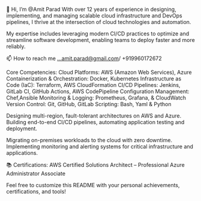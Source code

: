 👋 Hi, I’m @Amit Parad
With over 12 years of experience in designing, implementing, and managing scalable cloud infrastructure and DevOps pipelines, I thrive at the intersection of cloud technologies and automation. 

My expertise includes leveraging modern CI/CD practices to optimize and streamline software development, enabling teams to deploy faster and more reliably.

📫 How to reach me ...amit.parad@gmail.com/ +919960172672

Core Competencies:
Cloud Platforms: AWS (Amazon Web Services), Azure
Containerization & Orchestration: Docker, Kubernetes
Infrastructure as Code (IaC): Terraform, AWS CloudFormation
CI/CD Pipelines: Jenkins, GitLab CI, GitHub Actions, AWS CodePipeline
Configuration Management: Chef,Ansible
Monitoring & Logging: Prometheus, Grafana, &  CloudWatch
Version Control: Git, GitHub, GitLab
Scripting: Bash, Yaml &  Python

Designing multi-region, fault-tolerant architectures on AWS and Azure.
Building end-to-end CI/CD pipelines, automating application testing and deployment.

Migrating on-premises workloads to the cloud with zero downtime.
Implementing monitoring and alerting systems for critical infrastructure and applications.

📚 Certifications:
AWS Certified Solutions Architect – Professional
Azure Administrator Associate

Feel free to customize this README with your personal achievements, certifications, and tools!










<!---
AmitP9999/AmitP9999 is a ✨ special ✨ repository because its `README.md` (this file) appears on your GitHub profile.
You can click the Preview link to take a look at your changes.
--->
